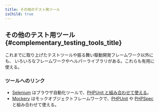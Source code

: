 ```yaml
---
title: その他のテスト用ツール
isChild: true
---
```


## その他のテスト用ツール {#complementary_testing_tools_title}

これまでに取り上げたテストツールや振る舞い駆動開発フレームワーク以外にも、
いろいろなフレームワークやヘルパーライブラリがある。これらも有用に使える。

### ツールへのリンク

* [Selenium](http://seleniumhq.org/) はブラウザ自動化ツールで、[PHPUnit と組み合わせて使える](http://www.phpunit.de/manual/current/ja/selenium.html)。
* [Mockery](https://github.com/padraic/mockery) はモックオブジェクトフレームワークで、[PHPUnit](http://phpunit.de/) や [PHPSpec](http://www.phpspec.net/) と組み合わせて使える。
